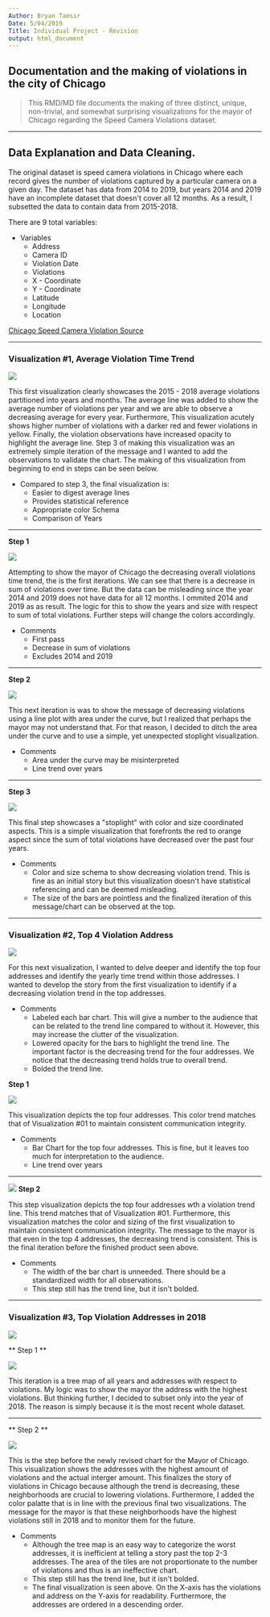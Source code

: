 ```yaml
---
Author: Bryan Tamsir
Date: 5/04/2019
Title: Individual Project - Revision
output: html_document
---
```


## Documentation and the making of violations in the city of Chicago  

> This RMD/MD file documents the making of three distinct, unique, non-trivial, and somewhat surprising visualizations for the mayor of Chicago regarding the Speed Camera Violations dataset. 

*** 

## Data Explanation and Data Cleaning. 

The original dataset is speed camera violations in Chicago where each record gives the number of violations captured by a particular camera on a given day. The dataset has data from 2014 to 2019, but years 2014 and 2019 have an incomplete dataset that doesn't cover all 12 months. As a result, I subsetted the data to contain data from 2015-2018. 

There are 9 total variables: 

* Variables
    + Address
    + Camera ID
    + Violation Date
    + Violations
    + X - Coordinate
    + Y - Coordinate
    + Latitude  
    + Longitude
    + Location

[Chicago Speed Camera Violation Source](https://data.cityofchicago.org/Transportation/Speed-Camera-Violations/hhkd-xvj4)  

***

### Visualization #1, Average Violation Time Trend

![](/Images/V1final.png)  



This first visualization clearly showcases the 2015 - 2018 average violations partitioned into years and months. The average line was added to show the average number of violations per year and we are able to observe a decreasing average for every year. Furthermore, This visualization acutely shows higher number of violations with a darker red and fewer violations in yellow. Finally, the violation observations have increased opacity to highlight the average line. Step 3 of making this visualization was an extremely simple iteration of the message and I wanted to add the observations to validate the chart. The making of this visualization from beginning to end in steps can be seen below. 

* Compared to step 3, the final visualization is: 
    + Easier to digest average lines
    + Provides statistical reference
    + Appropriate color Schema
    + Comparison of Years

*** 

**Step 1** 

![](/Images/V1s1.png)




Attempting to show the mayor of Chicago the decreasing overall violations time trend, the is the first iterations. We can see that there is a decrease in sum of violations over time. But the data can be misleading since the year 2014 and 2019 does not have data for all 12 months. I ommited 2014 and 2019 as as result. The logic for this to show the years and size with respect to sum of total violations. Further steps will change the colors accordingly. 

* Comments
    + First pass
    + Decrease in sum of violations
    + Excludes 2014 and 2019

***

**Step 2** 

![](/Images/V1S2.png)



This next iteration is was to show the message of decreasing violations using a line plot with area under the curve, but I realized that perhaps the mayor may not understand that. For that reason, I decided to ditch the area under the curve and to use a simple, yet unexpected stoplight visualization. 

* Comments
    + Area under the curve may be misinterpreted
    + Line trend over years
    
***


**Step 3**

![](/Images/V1S3.png)

 

This final step showcases a "stoplight" with color and size coordinated aspects. This is a simple visualization that forefronts the red to orange aspect since the sum of total violations have decreased over the past four years. 

* Comments
    + Color and size schema to show decreasing violation trend. This is fine as an initial story but this visualization doesn't have statistical referencing and can be deemed misleading. 
    + The size of the bars are pointless and the finalized iteration of this message/chart can be observed at the top. 

*** 

### Visualization #2, Top 4 Violation Address

![](/Images/V2final.png)  

For this next visualization, I wanted to delve deeper and identify the top four addresses and identify the yearly time trend within those addresses. I wanted to develop the story from the first visualization to identify if a decreasing violation trend in the top addresses. 

* Comments
    + Labeled each bar chart. This will give a number to the audience that can be related to the trend line compared to without it. However, this may increase the clutter of the visualization. 
    + Lowered opacity for the bars to highlight the trend line. The important factor is the decreasing trend for the four addresses. We notice that the decreasing trend holds true to overall trend. 
    + Bolded the trend line. 

**Step 1** 

![](/Images/V2S2.png)

This visualization depicts the top four addresses. This color trend matches that of Visualization #01 to maintain consistent communication integrity. 

* Comments
    + Bar Chart for the top four addresses. This is fine, but it leaves too much for interpretation to the audience. 
    + Line trend over years
    
*** 

![](/Images/V2S3.png)
**Step 2**

This step visualization depicts the top four addresses wth a violation trend line. This trend matches that of Visualization #01. Furthermore, this visualization matches the color and sizing of the first visualization to maintain consistent communication integrity. The message to the mayor is that even in the top 4 addresses, the decreasing trend is consistent. This is the final iteration before the finished product seen above. 

* Comments
    + The width of the bar chart is unneeded. There should be a standardized width for all observations. 
    + This step still has the trend line, but it isn't bolded. 

***

### Visualization #3, Top Violation Addresses in 2018

![](/Images/V3final.png)



** Step 1 ** 

![](/Images/V3S2.png)

This iteration is a tree map of all years and addresses with respect to violations. My logic was to show the mayor the address with the highest violations. But thinking further, I decided to subset only into the year of 2018. The reason is simply because it is the most recent whole dataset. 

*** 

** Step 2 ** 

![](/Images/V3S3.png)

This is the step before the newly revised chart for the Mayor of Chicago. This visualization shows the addresses with the highest amount of violations and the actual interger amount. This finalizes the story of violations in Chicago because although the trend is decreasing, these neighborhoods are crucial to lowering violations. Furthermore, I added the color palatte that is in line with the previous final two visualizations. The message for the mayor is that these neighborhoods have the highest violations still in 2018 and to monitor them for the future. 

* Comments
    + Although the tree map is an easy way to categorize the worst addresses, it is inefficient at telling a story past the top 2-3 addresses. The area of the tiles are not proportionate to the number of violations and thus is an ineffective chart. 
    + This step still has the trend line, but it isn't bolded. 
    + The final visualization is seen above. On the X-axis has the violations and address on the Y-axis for readability. Furthermore, the addresses are ordered in a descending order. 
